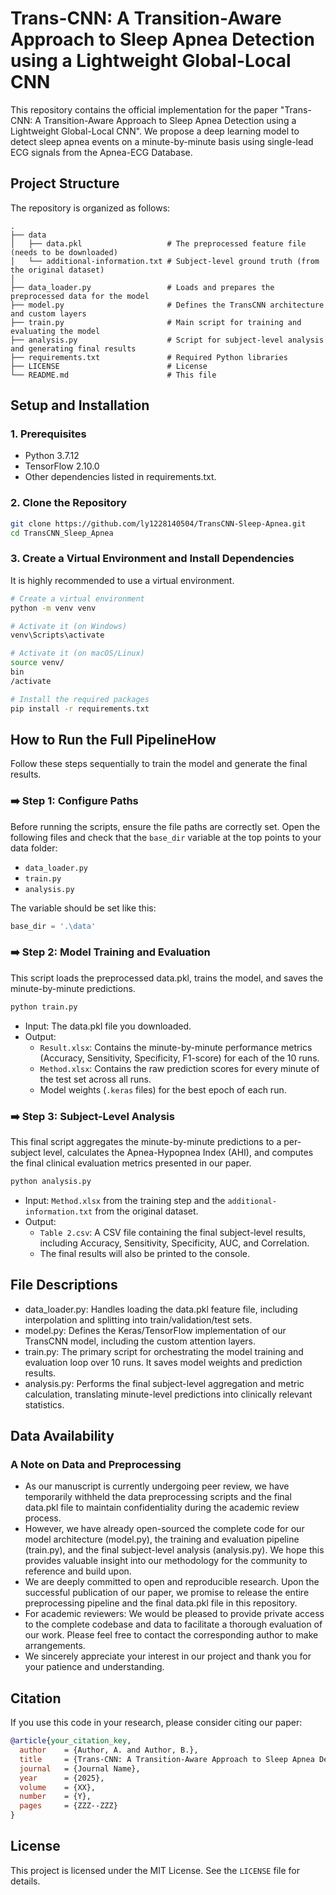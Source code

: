 # Trans-CNN: A Transition-Aware Approach to Sleep Apnea Detection using a Lightweight Global-Local CNN
This repository contains the official implementation for the paper "Trans-CNN: A Transition-Aware Approach to Sleep Apnea Detection using a Lightweight Global-Local CNN". We propose a deep learning model to detect sleep apnea events on a minute-by-minute basis using single-lead ECG signals from the Apnea-ECG Database.

## Project Structure

The repository is organized as follows:

```
.
├── data
│   ├── data.pkl                   # The preprocessed feature file (needs to be downloaded)
│   └── additional-information.txt # Subject-level ground truth (from the original dataset)
│
├── data_loader.py                 # Loads and prepares the preprocessed data for the model
├── model.py                       # Defines the TransCNN architecture and custom layers
├── train.py                       # Main script for training and evaluating the model
├── analysis.py                    # Script for subject-level analysis and generating final results
├── requirements.txt               # Required Python libraries
├── LICENSE                        # License
└── README.md                      # This file
```           

## Setup and Installation

### 1. Prerequisites
- Python 3.7.12
- TensorFlow 2.10.0
- Other dependencies listed in requirements.txt.
### 2. Clone the Repository

```bash
git clone https://github.com/ly1228140504/TransCNN-Sleep-Apnea.git
cd TransCNN_Sleep_Apnea
```

### 3. Create a Virtual Environment and Install Dependencies
It is highly recommended to use a virtual environment.

```bash
# Create a virtual environment
python -m venv venv

# Activate it (on Windows)
venv\Scripts\activate

# Activate it (on macOS/Linux)
source venv/
bin
/activate

# Install the required packages
pip install -r requirements.txt
```

## How to Run the Full PipelineHow

Follow these steps sequentially to train the model and generate the final results.

### ➡️ Step 1: Configure Paths

Before running the scripts, ensure the file paths are correctly set. Open the following files and check that the `base_dir` variable at the top points to your data folder:
- `data_loader.py`
- `train.py`
- `analysis.py`

The variable should be set like this:
```python
base_dir = '.\data'
```
### ➡️ Step 2: Model Training and Evaluation
This script loads the preprocessed data.pkl, trains the model, and saves the minute-by-minute predictions.

```bash
python train.py
```
- Input: The data.pkl file you downloaded.
- Output:
  - `Result.xlsx`: Contains the minute-by-minute performance metrics (Accuracy, Sensitivity, Specificity, F1-score) for each of the 10 runs.
  - `Method.xlsx`: Contains the raw prediction scores for every minute of the test set across all runs.
  - Model weights (`.keras` files) for the best epoch of each run.

### ➡️ Step 3: Subject-Level Analysis
This final script aggregates the minute-by-minute predictions to a per-subject level, calculates the Apnea-Hypopnea Index (AHI), and computes the final clinical evaluation metrics presented in our paper.

```bash
python analysis.py
```
- Input: `Method.xlsx` from the training step and the `additional-information.txt` from the original dataset.
- Output:
  - `Table 2.csv`: A CSV file containing the final subject-level results, including Accuracy, Sensitivity, Specificity, AUC, and Correlation.
  - The final results will also be printed to the console.

## File Descriptions

- data_loader.py: Handles loading the data.pkl feature file, including interpolation and splitting into train/validation/test sets.
- model.py: Defines the Keras/TensorFlow implementation of our TransCNN model, including the custom attention layers.
- train.py: The primary script for orchestrating the model training and evaluation loop over 10 runs. It saves model weights and prediction results.
- analysis.py: Performs the final subject-level aggregation and metric calculation, translating minute-level predictions into clinically relevant statistics.

## Data Availability
### A Note on Data and Preprocessing
- As our manuscript is currently undergoing peer review, we have temporarily withheld the data preprocessing scripts and the final data.pkl file to maintain confidentiality during the academic review process.
- However, we have already open-sourced the complete code for our model architecture (model.py), the training and evaluation pipeline (train.py), and the final subject-level analysis (analysis.py). We hope this provides valuable insight into our methodology for the community to reference and build upon.
- We are deeply committed to open and reproducible research. Upon the successful publication of our paper, we promise to release the entire preprocessing pipeline and the final data.pkl file in this repository.
- For academic reviewers: We would be pleased to provide private access to the complete codebase and data to facilitate a thorough evaluation of our work. Please feel free to contact the corresponding author to make arrangements.
- We sincerely appreciate your interest in our project and thank you for your patience and understanding.


## Citation

If you use this code in your research, please consider citing our paper:

```bibtex
@article{your_citation_key,
  author    = {Author, A. and Author, B.},
  title     = {Trans-CNN: A Transition-Aware Approach to Sleep Apnea Detection using a Lightweight Global-Local CNN},
  journal   = {Journal Name},
  year      = {2025},
  volume    = {XX},
  number    = {Y},
  pages     = {ZZZ--ZZZ}
}
```

## License
This project is licensed under the MIT License. See the `LICENSE` file for details.